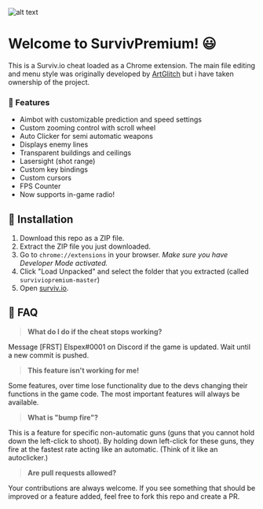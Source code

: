 ![alt text](https://repository-images.githubusercontent.com/189518166/cc780580-839e-11e9-924b-4092bf4ed174)

# Welcome to SurvivPremium! 😃

This is a Surviv.io cheat loaded as a Chrome extension. The main file editing and menu style was originally developed by [ArtGlitch](https://github.com/Elspex/surviviopremium/commits?author=art-glitch) but i have taken ownership of the project.

### 💪 Features

* Aimbot with customizable prediction and speed settings
* Custom zooming control with scroll wheel
* Auto Clicker for semi automatic weapons
* Displays enemy lines
* Transparent buildings and ceilings 
* Lasersight (shot range)
* Custom key bindings
* Custom cursors
* FPS Counter
* Now supports in-game radio!

## 🔨 Installation

1. Download this repo as a ZIP file. 
2. Extract the ZIP file you just downloaded. 
3. Go to `chrome://extensions` in your browser. *Make sure you have Developer Mode activated.*
4. Click "Load Unpacked" and select the folder that you extracted (called `surviviopremium-master`)
5. Open [surviv.io](http://surviv.io).

## 🤔 FAQ

> **What do I do if the cheat stops working?**

Message [FRST] Elspex#0001 on Discord if the game is updated. Wait until a new commit is pushed.

> **This feature isn't working for me!**

Some features, over time lose functionality due to the devs changing their functions in the game code. The most important features will always be available. 

> **What is "bump fire"?**

This is a feature for specific non-automatic guns (guns that you cannot hold down the left-click to shoot). By holding down left-click for these guns, they fire at the fastest rate acting like an automatic. (Think of it like an autoclicker.)

> **Are pull requests allowed?**

Your contributions are always welcome. If you see something that should be improved or a feature added, feel free to fork this repo and create a PR. 
